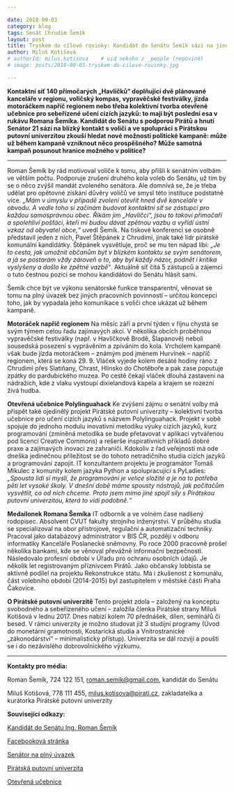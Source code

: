 ```yaml
---

date: 2018-09-03
category: blog
tags: Senát Chrudim Šemík
layout: post
title: Tryskem do cílové rovinky: Kandidát do Senátu Šemík sází na jinou formu komunikace s voliči
author: Miluš Kotišová
# authorId: milus.kotisova    # uid nekoho z _people (nepoviné)
# image: posts/2018-09-03-tryskem-do-cilove-rovinky.jpg

---
```


**Kontaktní síť 140 přímočarých „Havlíčků“ doplňující dvě plánované kanceláře v regionu, voličský kompas, vypravěčské festiválky, jízda motoráčkem napříč regionem nebo třeba kolektivní tvorba otevřené učebnice pro sebeřízené učení cizích jazyků: to mají být poslední esa v rukávu Romana Šemíka. Kandidát do Senátu s podporou Pirátů a hnutí Senátor 21 sází na blízký kontakt s voliči a ve spolupráci s Pirátskou putovní univerzitou zkouší hledat nové možnosti politické kampaně: může už během kampaně vzniknout něco prospěšného? Může samotná kampaň posunout hranice možného v politice?**

---

Roman Šemík by rád motivoval voliče k tomu, aby přišli k senátním volbám ve větším počtu.
Podporuje zrušení druhého kola voleb do Senátu, už tím by se o něco zvýšil mandát zvoleného
senátora. Ale domnívá se, že je třeba udělat pro opětovné získání důvěry voličů ve smysl této
instituce podstatně více. _„Mám v úmyslu v případě zvolení otevřít hned dvě kanceláře v obvodu. A
vedle toho si začínám budovat kontaktní síť se zástupci pro každou samosprávnou obec. Říkám jim
„Havlíčci“, jsou to takoví přímočaří a spolehliví pošťáci, kteří mi budou dávat zpětnou vazbu a
vyřídí ústní vzkaz od obyvatel obce,“_ uvedl Šemík. Na tiskové konferenci se osobně představil jeden
z nich, Pavel Štěpánek z Chrudimi, jinak také lídr pirátské komunální kandidátky. Štěpánek
vysvětluje, proč se mu ten nápad líbí: _„Je to cesta, jak umožnit občanům být v blízkém kontaktu se
svým senátorem, a já se postarám vždy zároveň o to, aby byl každý názor, podnět i kritika
vyslyšeny a došlo ke zpětné vazbě“_. Aktuálně síť čítá 5 zástupců a zájemci o tuto čestnou pozici se
mohou kandidátovi do Senátu hlásit sami.

Šemík chce být ve výkonu senátorské funkce transparentní, věnovat se tomu na plný úvazek bez
jiných pracovních povinností – určitou koncepci toho, jak by vypadala jeho komunikace s voliči
chce ukázat už během kampaně.

**Motoráček napříč regionem**
Na měsíc září a první týden v říjnu chystá se svým týmem celou řadu zajímavých akcí. V několika
obcích proběhnou vypravěčské festiválky (např. v Havlíčkově Brodě, Šlapanově) neboli sousedská
posezení s vyprávěním a zpíváním do kola. Vrcholem kampaně však bude jízda motoráčkem –
známým pod jménem Hurvínek – napříč regionem, která se koná 29. 9. Vláček vyjede kolem desáté
hodiny ráno z Chrudimi přes Slatiňany, Chrast, Hlinsko do Chotěboře a pak zase poputuje zpátky
do pardubického muzea. Po cestě čekají vláček dlouhá zastavení na nádražích, kde z vlaku vystoupí
dixielandová kapela a krajem se rozezní živá hudba.

**Otevřená učebnice Polylinguahack**
Ke zvýšení zájmu o senátní volby má přispět také ojedinělý projekt Pirátské putovní univerzity –
kolektivní tvorba učebnice pro učení cizích jazyků s názvem Polylinguahack. Projekt v sobě spojuje
do jednoho modulu inovativní metodiku výuky cizích jazyků, kurz programování (zmíněná
metodika se bude přetavovat v aplikaci vytvářenou pod licencí Creative Commons) a rešerše
inspirativních příkladů dobré praxe a zajímavých inovací ze zahraničí. Kdokoliv z řad veřejnosti má
ode dneška jedinečnou příležitost se do tohoto netradičního studia cizích jazyků a programování
zapojit.
IT konzultantem projektu je programátor Tomáš Mikulec z komunity kolem jazyka Python a
spolupracující s PyLadies: _„Spousta lidí si myslí, že programování je velice složité a je na to
potřeba pěti let vysoké školy. V dnešní době máme spousty nástrojů, jak počítačům vysvětlit, co od
nich chceme. Proto jsem mimo jiné spojil síly s Pirátskou putovní univerzitou, která to vidí
podobně.“_

**Medailonek Romana Šemíka**
IT odborník a ve volném čase nadšený rodopisec. Absolvent ČVUT fakulty strojního inženýrství. V
průběhu studia se specializoval na obor přístrojové, regulační a automatizační techniky. Pracoval
jako databázový administrátor v BIS ČR, později v odboru informatiky Kanceláře Poslanecké
sněmovny. Po roce 2000 pracovně prošel několika bankami, kde se věnoval převážně informační
bezpečnosti. Následovalo profesní období v Úřadu pro ochranu osobních údajů. Je několik let
registrovaným příznivcem Pirátů. Jako občanský lobbista se aktivně podílel na projektu
Rekonstrukce státu. Má i zkušenost z komunálu, část volebního období (2014-2015) byl
zastupitelem v městské části Praha Čakovice.

**O Pirátské putovní univerzitě**
Tento projekt zdola – založený na konceptu svobodného a sebeřízeného učení – založila členka
Pirátské strany Miluš Kotišová v lednu 2017. Dnes nabízí kolem 70 přednášek, dílen, seminářů či
besed. V rámci univerzity je možno studovat již 3 studijní programy (Úvod do monetární
gramotnosti, Kostarická studia a Vnitrostranické „zákonodárství“ – minimalistický přístup).
Univerzita se dál rozvíjí a pouští se i do nezávislého dobrovolnického výzkumu.

--------------

**Kontakty pro média:**

Roman Šemík, 724 122 151, roman.semik@gmail.com, kandidát do Senátu

Miluš Kotišová, 778 111 455, milus.kotisova@pirati.cz, zakladatelka a kurátorka Pirátské putovní univerzity

**Související odkazy:**

[Kandidát do Senátu Ing. Roman Šemík](https://romansemik.cz)

[Facebooková stránka](https://facebook.com/SeSemikemDoSenatu)

[Senátor na plný úvazek](https://wiki.pirati.cz/regiony/vysocina/senatni-kampan-chrudim_44)

[Pirátská putovní univerzita](https://facebook.com/groups/257921767995854/)

[Otevřená učebnice](https://wiki.pirati.cz/regiony/vysocina/senatni-kampan-chrudim_44/polylinguahack)

